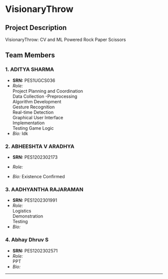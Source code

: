 # VisionaryThrow

## Project Description

VisionaryThrow: CV and ML Powered Rock Paper Scissors

## Team Members

### 1. ADITYA SHARMA
   - **SRN:** PES1UGCS036
   - *Role:*\
    Project Planning and Coordination\
    Data Collection  -Preprocessing\
    Algorithm Development\
    Gesture Recognition\
    Real-time Detection\
    Graphical User Interface\
    Implementation\
    Testing
    Game Logic
   - *Bio:* Idk

### 2. ABHEESHTA V ARADHYA
   - **SRN:** PES1202302173
   - *Role:*
     
     
     
   - *Bio:* Existence Confirmed

### 3. AADHYANTHA RAJARAMAN
   - **SRN:** PES1202301991
   - *Role:*\
      Logistics\
      Demonstration\
      Testing
   - *Bio:* 

### 4. Abhay Dhruv S
   - **SRN:** PES1202302571
   - *Role:*\
      PPT
   - *Bio:* 

---
